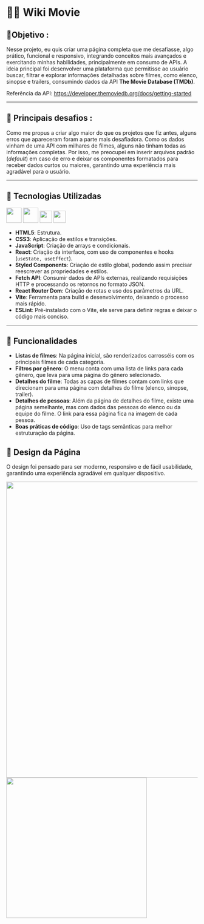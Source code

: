 # 👨‍💻 Wiki Movie #

## 🎯Objetivo :
Nesse projeto, eu quis criar uma página completa que me desafiasse, algo prático, funcional e responsivo, integrando conceitos mais avançados e exercitando minhas habilidades, principalmente em consumo de APIs. A ideia principal foi desenvolver uma plataforma que permitisse ao usuário buscar, filtrar e explorar informações detalhadas sobre filmes, como elenco, sinopse e trailers, consumindo dados da API **The Movie Database (TMDb)**.

Referência da API: https://developer.themoviedb.org/docs/getting-started

---

## 🚧 Principais desafios :
Como me propus a criar algo maior do que os projetos que fiz antes, alguns erros que apareceram foram a parte mais desafiadora. Como os dados vinham de uma API com milhares de filmes, alguns não tinham todas as informações completas. Por isso, me preocupei em inserir arquivos padrão (*default*) em caso de erro e deixar os componentes formatados para receber dados curtos ou maiores, garantindo uma experiência mais agradável para o usuário.

---

## 🚀 Tecnologias Utilizadas
<img src="https://raw.githubusercontent.com/marwin1991/profile-technology-icons/refs/heads/main/icons/html.png" width="40px" > <img src="https://raw.githubusercontent.com/marwin1991/profile-technology-icons/refs/heads/main/icons/css.png" width="40px" > <img src="https://raw.githubusercontent.com/marwin1991/profile-technology-icons/refs/heads/main/icons/javascript.png" width="32px" > <img src="https://raw.githubusercontent.com/marwin1991/profile-technology-icons/refs/heads/main/icons/react.png" width="32px" >

- **HTML5**: Estrutura.
- **CSS3**: Aplicação de estilos e transições.
- **JavaScript**: Criação de arrays e condicionais.
- **React**: Criação da interface, com uso de componentes e hooks (`useState, useEffect`).
- **Styled Components**: Criação de estilo global, podendo assim precisar reescrever as propriedades e estilos.
- **Fetch API**: Consumir dados de APIs externas, realizando requisições HTTP e processando os retornos no formato JSON.
- **React Router Dom**: Criação de rotas e uso dos parâmetros da URL.
- **Vite**: Ferramenta para build e desenvolvimento, deixando o processo mais rápido.
- **ESLint**: Pré-instalado com o Vite, ele serve para definir regras e deixar o código mais conciso.

---

## 🎯 Funcionalidades
- **Listas de filmes**: Na página inicial, são renderizados carrosséis com os principais filmes de cada categoria.
- **Filtros por gênero**: O menu conta com uma lista de links para cada gênero, que leva para uma página do gênero selecionado.
- **Detalhes do filme**: Todas as capas de filmes contam com links que direcionam para uma página com detalhes do filme (elenco, sinopse, trailer).
- **Detalhes de pessoas**: Além da página de detalhes do filme, existe uma página semelhante, mas com dados das pessoas do elenco ou da equipe do filme. O link para essa página fica na imagem de cada pessoa.
- **Boas práticas de código**: Uso de tags semânticas para melhor estruturação da página.


## 🎨 Design da Página
O design foi pensado para ser moderno, responsivo e de fácil usabilidade, garantindo uma experiência agradável em qualquer dispositivo.

<img src="/gifs/design-desktop.gif" width="780px">           <img src="/gifs/design-mobile.gif" height="370px">
